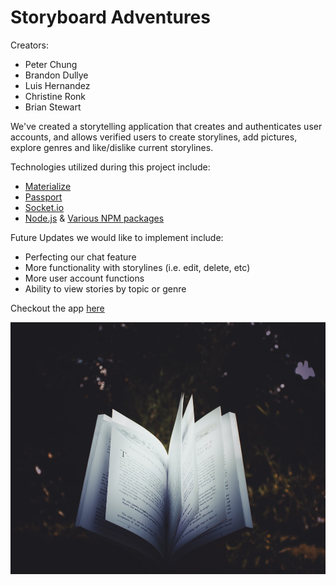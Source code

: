 # Storyboard Adventures

Creators:
* Peter Chung
* Brandon Dullye
* Luis Hernandez
* Christine Ronk
* Brian Stewart

We've created a storytelling application that creates and authenticates user accounts, and allows verified users to create storylines, add pictures, explore genres and like/dislike current storylines.

Technologies utilized during this project include: 
* [Materialize](https://materializecss.com/)
* [Passport](http://www.passportjs.org/)
* [Socket.io](https://socket.io/)
* [Node.js](https://nodejs.org/docs/latest/api/index.html) & [Various NPM packages](https://www.npmjs.com/)

Future Updates we would like to implement include:
* Perfecting our chat feature
* More functionality with storylines (i.e. edit, delete, etc)
* More user account functions
* Ability to view stories by topic or genre

Checkout the app [here](https://storyboardadventures.herokuapp.com/signin)

![Screenshot](public/img/main.jpeg)
